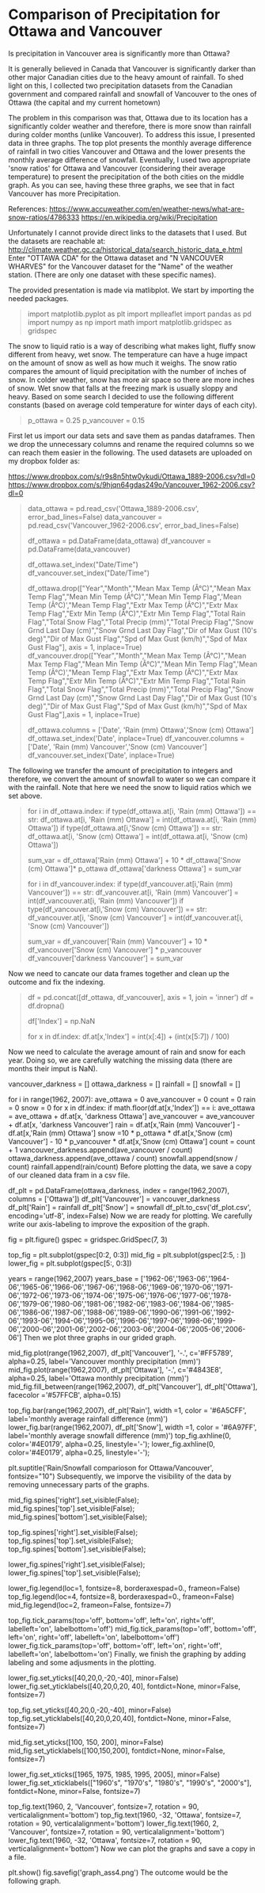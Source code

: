 
# Comparison of Precipitation for Ottawa and Vancouver

Is precipitation in Vancouver area is significantly more than Ottawa?

It is generally believed in Canada that Vancouver is significantly darker than other major Canadian cities due to the heavy amount of rainfall. To shed light on this, I collected two precipitation datasets from the Canadian government and compared rainfall and snowfall of Vancouver to the ones of Ottawa (the capital and my current hometown)

The problem in this comparison was that, Ottawa due to its location has a significantly colder weather and therefore, there is more snow than rainfall during colder months (unlike Vancouver). To address this issue, I presented data in three graphs. The top plot presents the monthly average difference of rainfall in two cities Vancouver and Ottawa and the lower presents the monthly average difference of snowfall. Eventually, I used two appropriate 'snow ratios' for Ottawa and Vancouver (considering their average temperature) to present the precipitation of the both cities on the middle graph. As you can see, having these three graphs, we see that in fact Vancouver has more Precipitation.

References: 
https://www.accuweather.com/en/weather-news/what-are-snow-ratios/4786333 
https://en.wikipedia.org/wiki/Precipitation

Unfortunately I cannot provide direct links to the datasets that I used. But the datasets are reachable at: http://climate.weather.gc.ca/historical_data/search_historic_data_e.html Enter "OTTAWA CDA" for the Ottawa dataset and "N VANCOUVER WHARVES" for the Vancouver dataset for the "Name" of the weather station. (There are only one dataset with these specific names).

The provided presentation is made via matlibplot. We start by importing the needed packages.

>import matplotlib.pyplot as plt
>import mplleaflet
>import pandas as pd
>import numpy as np
>import math
>import matplotlib.gridspec as gridspec

The snow to liquid ratio is a way of describing what makes light, fluffy snow different from heavy, wet snow. The temperature can have a huge impact on the amount of snow as well as how much it weighs. The snow ratio compares the amount of liquid precipitation with the number of inches of snow. In colder weather, snow has more air space so there are more inches of snow. Wet snow that falls at the freezing mark is usually sloppy and heavy. Based on some search I decided to use the following different constants (based on average cold temperature for winter days of each city).

>p_ottawa = 0.25
>p_vancouver = 0.15

First let us import our data sets and save them as pandas dataframes. Then we drop the unnecessary columns and rename the required columns so we can reach them easier in the following. The used datasets are uploaded on my dropbox folder as:

https://www.dropbox.com/s/r9s8n5htw0ykudi/Ottawa_1889-2006.csv?dl=0 
https://www.dropbox.com/s/9hjqn64gdas249o/Vancouver_1962-2006.csv?dl=0

 
>data_ottawa = pd.read_csv('Ottawa_1889-2006.csv', error_bad_lines=False)
>data_vancouver = pd.read_csv('Vancouver_1962-2006.csv', error_bad_lines=False)
>
>df_ottawa = pd.DataFrame(data_ottawa)
>df_vancouver = pd.DataFrame(data_vancouver)
>
>df_ottawa.set_index("Date/Time")
>df_vancouver.set_index("Date/Time")
>
>
>df_ottawa.drop(["Year","Month","Mean Max Temp (Â°C)","Mean Max Temp Flag","Mean Min Temp (Â°C)","Mean Min Temp Flag",'Mean Temp (Â°C)',"Mean Temp Flag","Extr Max Temp (Â°C)","Extr Max Temp Flag","Extr Min Temp (Â°C)","Extr Min Temp Flag","Total Rain Flag","Total Snow Flag","Total Precip (mm)","Total Precip Flag","Snow Grnd Last Day (cm)","Snow Grnd Last Day Flag","Dir of Max Gust (10's deg)","Dir of Max Gust Flag","Spd of Max Gust (km/h)","Spd of Max Gust Flag"], axis = 1, inplace=True)
>df_vancouver.drop(["Year","Month","Mean Max Temp (Â°C)","Mean Max Temp Flag","Mean Min Temp (Â°C)","Mean Min Temp Flag",'Mean Temp (Â°C)',"Mean Temp Flag","Extr Max Temp (Â°C)","Extr Max Temp Flag","Extr Min Temp (Â°C)","Extr Min Temp Flag","Total Rain Flag","Total Snow Flag","Total Precip (mm)","Total Precip Flag","Snow Grnd Last Day (cm)","Snow Grnd Last Day Flag","Dir of Max Gust (10's deg)","Dir of Max Gust Flag","Spd of Max Gust (km/h)","Spd of Max Gust Flag"],axis = 1, inplace=True)
>
>
>df_ottawa.columns = ['Date', 'Rain (mm) Ottawa','Snow (cm) Ottawa']
>df_ottawa.set_index('Date', inplace=True)
>df_vancouver.columns = ['Date', 'Rain (mm) Vancouver','Snow (cm) Vancouver']
>df_vancouver.set_index('Date', inplace=True)

The following we transfer the amount of precipitation to integers and therefore, we convert the amount of snowfall to water so we can compare it with the rainfall. Note that here we need the snow to liquid ratios which we set above.

 
>for i in df_ottawa.index:
>    if type(df_ottawa.at[i, 'Rain (mm) Ottawa']) == str:
>        df_ottawa.at[i, 'Rain (mm) Ottawa'] = int(df_ottawa.at[i, 'Rain (mm) Ottawa'])
>    if type(df_ottawa.at[i,'Snow (cm) Ottawa']) == str:
>        df_ottawa.at[i, 'Snow (cm) Ottawa'] = int(df_ottawa.at[i, 'Snow (cm) Ottawa'])
>
>
>sum_var = df_ottawa['Rain (mm) Ottawa'] + 10 * df_ottawa['Snow (cm) Ottawa']* p_ottawa
>df_ottawa['darkness Ottawa'] = sum_var
>
>
>for i in df_vancouver.index:
>    if type(df_vancouver.at[i,'Rain (mm) Vancouver']) == str:
>        df_vancouver.at[i, 'Rain (mm) Vancouver'] = int(df_vancouver.at[i, 'Rain (mm) Vancouver'])
>    if type(df_vancouver.at[i,'Snow (cm) Vancouver']) == str:
>        df_vancouver.at[i, 'Snow (cm) Vancouver'] = int(df_vancouver.at[i, 'Snow (cm) Vancouver'])
>
>
>
>sum_var = df_vancouver['Rain (mm) Vancouver'] + 10 * df_vancouver['Snow (cm) Vancouver'] * p_vancouver
>df_vancouver['darkness Vancouver'] = sum_var

Now we need to cancate our data frames together and clean up the outcome and fix the indexing.
 
>df = pd.concat([df_ottawa, df_vancouver], axis = 1, join = 'inner')
>df = df.dropna()
>
>df['Index'] = np.NaN
>
>for x in df.index:
>    df.at[x,'Index'] = int(x[:4]) + (int(x[5:7]) / 100)

Now we need to calculate the average amount of rain and snow for each year. Doing so, we are carefully watching the missing data (there are months their imput is NaN).


vancouver_darkness = []
ottawa_darkness = []
rainfall = []
snowfall = []

for i in range(1962, 2007):
    ave_ottawa = 0
    ave_vancouver = 0
    count = 0
    rain = 0
    snow = 0
    for x in df.index:
        if math.floor(df.at[x,'Index']) == i:
            ave_ottawa = ave_ottawa + df.at[x, 'darkness Ottawa']
            ave_vancouver = ave_vancouver + df.at[x, 'darkness Vancouver']
            rain = df.at[x,'Rain (mm) Vancouver'] - df.at[x,'Rain (mm) Ottawa']
            snow =10 * p_ottawa * df.at[x,'Snow (cm) Vancouver'] - 10 * p_vancouver * df.at[x,'Snow (cm) Ottawa']
            count = count + 1
    vancouver_darkness.append(ave_vancouver / count)
    ottawa_darkness.append(ave_ottawa / count)
    snowfall.append(snow / count)
    rainfall.append(rain/count)
Before plotting the data, we save a copy of our cleaned data fram in a csv file.

  
df_plt = pd.DataFrame(ottawa_darkness, index = range(1962,2007), columns = ['Ottawa'])
df_plt['Vancouver'] = vancouver_darkness
df_plt['Rain'] = rainfall
df_plt['Snow'] = snowfall
df_plt.to_csv('df_plot.csv', encoding='utf-8', index=False)
Now we are ready for plotting. We carefully write our axis-labeling to improve the exposition of the graph.

 
fig = plt.figure()
gspec = gridspec.GridSpec(7, 3)

top_fig = plt.subplot(gspec[0:2, 0:3])
mid_fig = plt.subplot(gspec[2:5, : ])
lower_fig = plt.subplot(gspec[5:, 0:3])



years = range(1962,2007)
years_base = ['1962-06','1963-06','1964-06','1965-06','1966-06','1967-06','1968-06','1969-06','1970-06','1971-06','1972-06','1973-06','1974-06','1975-06','1976-06','1977-06','1978-06','1979-06','1980-06','1981-06','1982-06','1983-06','1984-06','1985-06','1986-06','1987-06','1988-06','1989-06','1990-06','1991-06','1992-06','1993-06','1994-06','1995-06','1996-06','1997-06','1998-06','1999-06','2000-06','2001-06','2002-06','2003-06','2004-06','2005-06','2006-06']
Then we plot three graphs in our grided graph.

 
mid_fig.plot(range(1962,2007), df_plt['Vancouver'], '-.',  c='#FF5789', alpha=0.25, label='Vancouver monthly precipitation (mm)')
mid_fig.plot(range(1962,2007), df_plt['Ottawa'], '-.',  c='#4843E8', alpha=0.25, label='Ottawa monthly precipitation (mm)')
mid_fig.fill_between(range(1962,2007),
                       df_plt['Vancouver'], df_plt['Ottawa'],
                       facecolor ='#57FFCB',
                       alpha=0.15)

top_fig.bar(range(1962,2007), df_plt['Rain'], width =1, color = '#6A5CFF', label='monthly  average rainfall difference  (mm)')
lower_fig.bar(range(1962,2007), df_plt['Snow'],  width =1, color = '#6A97FF', label='monthly  average snowfall difference  (mm)')
top_fig.axhline(0, color='#4E0179', alpha=0.25, linestyle='-');
lower_fig.axhline(0, color='#4E0179', alpha=0.25, linestyle='-');

plt.suptitle('Rain/Snowfall comparioson for Ottawa/Vancouver', fontsize="10")
Subsequently, we imporve the visibility of the data by removing unnecessary parts of the graphs.


mid_fig.spines['right'].set_visible(False);
mid_fig.spines['top'].set_visible(False);
mid_fig.spines['bottom'].set_visible(False);


top_fig.spines['right'].set_visible(False);
top_fig.spines['top'].set_visible(False);
top_fig.spines['bottom'].set_visible(False);

lower_fig.spines['right'].set_visible(False);
lower_fig.spines['top'].set_visible(False);


lower_fig.legend(loc=1, fontsize=8,   borderaxespad=0., frameon=False)
top_fig.legend(loc=4, fontsize=8,   borderaxespad=0., frameon=False)
mid_fig.legend(loc=2, frameon=False, fontsize=7)

top_fig.tick_params(top='off', bottom='off', left='on', right='off', labelleft='on', labelbottom='off')
mid_fig.tick_params(top='off', bottom='off', left='on', right='off', labelleft='on', labelbottom='off')
lower_fig.tick_params(top='off', bottom='off', left='on', right='off', labelleft='on', labelbottom='on')
Finally, we finish the graphing by adding labeling and some adjusments in the plotting.

 
lower_fig.set_yticks([40,20,0,-20,-40], minor=False)
lower_fig.set_yticklabels([40,20,0,20, 40], fontdict=None, minor=False, fontsize=7)

top_fig.set_yticks([40,20,0,-20,-40], minor=False)
top_fig.set_yticklabels([40,20,0,20,40], fontdict=None, minor=False,  fontsize=7)

mid_fig.set_yticks([100, 150, 200], minor=False)
mid_fig.set_yticklabels([100,150,200], fontdict=None, minor=False,  fontsize=7)


lower_fig.set_xticks([1965, 1975, 1985, 1995, 2005], minor=False)
lower_fig.set_xticklabels(["1960's", "1970's", "1980's", "1990's", "2000's"], fontdict=None, minor=False, fontsize=7)

top_fig.text(1960, 2, 'Vancouver',  fontsize=7, rotation = 90, verticalalignment='bottom')
top_fig.text(1960, -32, 'Ottawa',  fontsize=7, rotation = 90, verticalalignment='bottom')
lower_fig.text(1960, 2, 'Vancouver',  fontsize=7, rotation = 90, verticalalignment='bottom')
lower_fig.text(1960, -32, 'Ottawa',  fontsize=7, rotation = 90, verticalalignment='bottom')
Now we can plot the graphs and save a copy in a file.


plt.show()
fig.savefig('graph_ass4.png')
The outcome would be the following graph.
